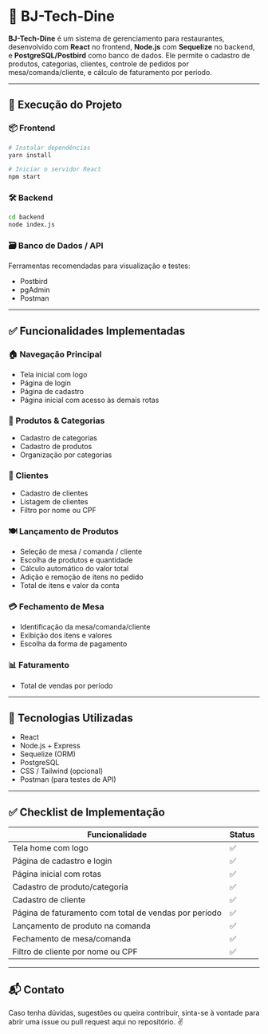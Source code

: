 
# 🧾 BJ-Tech-Dine

**BJ-Tech-Dine** é um sistema de gerenciamento para restaurantes, desenvolvido com **React** no frontend, **Node.js** com **Sequelize** no backend, e **PostgreSQL/Postbird** como banco de dados. Ele permite o cadastro de produtos, categorias, clientes, controle de pedidos por mesa/comanda/cliente, e cálculo de faturamento por período.

---

## 🚀 Execução do Projeto

### 📦 Frontend

```bash
# Instalar dependências
yarn install

# Iniciar o servidor React
npm start
```

### 🛠 Backend

```bash
cd backend
node index.js
```

### 🗃 Banco de Dados / API

Ferramentas recomendadas para visualização e testes:

- Postbird
- pgAdmin
- Postman

---

## ✅ Funcionalidades Implementadas

### 🏠 Navegação Principal

- Tela inicial com logo
- Página de login
- Página de cadastro
- Página inicial com acesso às demais rotas

### 🛒 Produtos & Categorias

- Cadastro de categorias
- Cadastro de produtos
- Organização por categorias

### 👥 Clientes

- Cadastro de clientes
- Listagem de clientes
- Filtro por nome ou CPF

### 🍽️ Lançamento de Produtos

- Seleção de mesa / comanda / cliente
- Escolha de produtos e quantidade
- Cálculo automático do valor total
- Adição e remoção de itens no pedido
- Total de itens e valor da conta

### 💳 Fechamento de Mesa

- Identificação da mesa/comanda/cliente
- Exibição dos itens e valores
- Escolha da forma de pagamento

### 📊 Faturamento

- Total de vendas por período

---

## 🧰 Tecnologias Utilizadas

- React
- Node.js + Express
- Sequelize (ORM)
- PostgreSQL
- CSS / Tailwind (opcional)
- Postman (para testes de API)

---

## ✅ Checklist de Implementação

| Funcionalidade                                       | Status |
|------------------------------------------------------|--------|
| Tela home com logo                                   | ✅     |
| Página de cadastro e login                           | ✅     |
| Página inicial com rotas                             | ✅     |
| Cadastro de produto/categoria                        | ✅     |
| Cadastro de cliente                                  | ✅     |
| Página de faturamento com total de vendas por período| ✅     |
| Lançamento de produto na comanda                     | ✅     |
| Fechamento de mesa/comanda                           | ✅     |
| Filtro de cliente por nome ou CPF                    | ✅     |

---

## 📬 Contato

Caso tenha dúvidas, sugestões ou queira contribuir, sinta-se à vontade para abrir uma issue ou pull request aqui no repositório. ✌️
